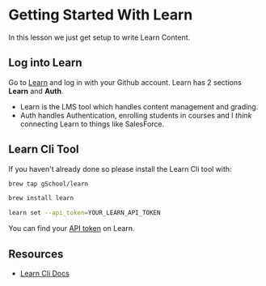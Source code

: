 # Getting Started With Learn

In this lesson we just get setup to write Learn Content.

## Log into Learn

Go to [Learn](https://learn-2.galvanize.com/api_token) and log in with your Github account.  Learn has 2 sections **Learn** and **Auth**.

* Learn is the LMS tool which handles content management and grading. 
* Auth handles Authentication, enrolling students in courses and I _think_ connecting Learn to things like SalesForce.

## Learn Cli Tool

If you haven't already done so please install the Learn Cli tool with:

```bash
brew tap gSchool/learn

brew install learn

learn set --api_token=YOUR_LEARN_API_TOKEN
```

You can find your [API token](https://learn-2.galvanize.com/api_token) on Learn. 

## Resources

- [Learn Cli Docs](https://github.com/gSchool/glearn-cli)
